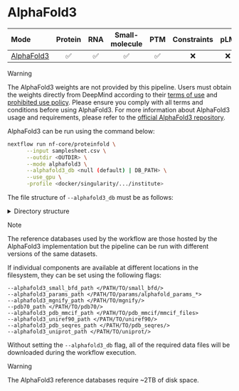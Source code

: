 # AlphaFold3

| Mode                                                        | Protein | RNA | Small-molecule | PTM | Constraints | pLM | MSA server | Split MSA |
| :---------------------------------------------------------- | :-----: | :-: | :------------: | :-: | :---------: | :-: | :--------: | :-------: |
| [AlphaFold3](https://github.com/google-deepmind/alphafold3) |   ✅    | ✅  |       ✅       | ✅  |     ❌      | ❌  |     ❌     |    ❌     |

> [!WARNING]
> The AlphaFold3 weights are not provided by this pipeline. Users must obtain the weights directly from DeepMind according to their [terms of use](https://github.com/google-deepmind/alphafold3/blob/main/WEIGHTS_TERMS_OF_USE.md) and [prohibited use policy](https://github.com/google-deepmind/alphafold3/blob/main/WEIGHTS_PROHIBITED_USE_POLICY.md). Please ensure you comply with all terms and conditions before using AlphaFold3. For more information about AlphaFold3 usage and requirements, please refer to the [official AlphaFold3 repository](https://github.com/google-deepmind/alphafold3).

AlphaFold3 can be run using the command below:

```bash
nextflow run nf-core/proteinfold \
      --input samplesheet.csv \
      --outdir <OUTDIR> \
      --mode alphafold3 \
      --alphafold3_db <null (default) | DB_PATH> \
      --use_gpu \
      -profile <docker/singularity/.../institute>
```

The file structure of `--alphafold3_db` must be as follows:

<details markdown="1">
<summary>Directory structure</summary>
```console
├── mgnify
│   └── mgy_clusters_2022_05.fa
├── mmcif_files
│   ├── 1g6g.cif
│   ├── 1go4.cif
│   └── ...
├── params
│   └── af3.bin
├── pdb_seqres
│   └── pdb_seqres_2022_09_28.fasta
├── small_bfd
│   └── bfd-first_non_consensus_sequences.fasta
├── uniprot
│   └── uniprot_all_2021_04.fa
└── uniref90
    └── uniref90_2022_05.fa
```
</details>

> [!NOTE]
> The reference databases used by the workflow are those hosted by the AlphaFold3 implementation but the pipeline can be run with different versions of the same datasets.

If individual components are available at different locations in the filesystem, they can be set using the following flags:

```console
--alphafold3_small_bfd_path </PATH/TO/small_bfd/>
--alphafold3_params_path </PATH/TO/params/alphafold_params_*>
--alphafold3_mgnify_path </PATH/TO/mgnify/>
--pdb70_path </PATH/TO/pdb70/>
--alphafold3_pdb_mmcif_path </PATH/TO/pdb_mmcif/mmcif_files>
--alphafold3_uniref90_path </PATH/TO/uniref90/>
--alphafold3_pdb_seqres_path </PATH/TO/pdb_seqres/>
--alphafold3_uniprot_path </PATH/TO/uniprot/>
```

Without setting the `--alphafold3_db` flag, all of the required data files will be downloaded during the workflow execution.

> [!WARNING]
> The AlphaFold3 reference databases require ~2TB of disk space.
